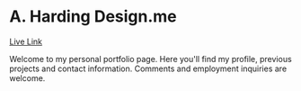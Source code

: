 # A. Harding Design.me

[Live Link](http://ahardingdesign.me/)

Welcome to my personal portfolio page. Here you'll find my profile, previous projects and contact information. Comments and employment inquiries are welcome.
